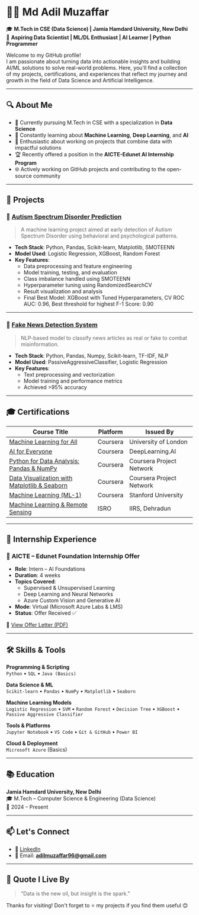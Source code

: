 # 👨‍💻 Md Adil Muzaffar

🎓 **M.Tech in CSE (Data Science) | Jamia Hamdard University, New Delhi**  
📌 **Aspiring Data Scientist | ML/DL Enthusiast | AI Learner | Python Programmer**

Welcome to my GitHub profile!  
I am passionate about turning data into actionable insights and building AI/ML solutions to solve real-world problems. Here, you'll find a collection of my projects, certifications, and experiences that reflect my journey and growth in the field of Data Science and Artificial Intelligence.

---

## 🔍 About Me

- 🔭 Currently pursuing M.Tech in CSE with a specialization in **Data Science**
- 🌱 Constantly learning about **Machine Learning**, **Deep Learning**, and **AI**
- 🧠 Enthusiastic about working on projects that combine data with impactful solutions
- 🏆 Recently offered a position in the **AICTE-Edunet AI Internship Program**
- 🌐 Actively working on GitHub projects and contributing to the open-source community

---

## 🧠 Projects

### 🔹 [Autism Spectrum Disorder Prediction](https://github.com/mdadilmuzaffar24/Autism_Predicition_ML_project)
> A machine learning project aimed at early detection of Autism Spectrum Disorder using behavioral and psychological patterns.

- **Tech Stack**: Python, Pandas, Scikit-learn, Matplotlib, SMOTEENN
- **Model Used**: Logistic Regression, XGBoost, Random Forest
- **Key Features**:
  - Data preprocessing and feature engineering
  - Model training, testing, and evaluation
  - Class imbalance handled using SMOTEENN
  - Hyperparameter tuning using RandomizedSearchCV
  - Result visualization and analysis
  - Final Best Model: XGBoost with Tuned Hyperparameters, CV ROC AUC: 0.96, Best threshold for highest F-1 Score: 0.90

---

### 🔹 [Fake News Detection System](https://github.com/mdadilmuzaffar24/Fake_News_Prediction)
> NLP-based model to classify news articles as real or fake to combat misinformation.

- **Tech Stack**: Python, Pandas, Numpy, Scikit-learn, TF-IDF, NLP
- **Model Used**: PassiveAggressiveClassifier, Logistic Regression
- **Key Features**:
  - Text preprocessing and vectorization
  - Model training and performance metrics
  - Achieved >95% accuracy

---

## 🎓 Certifications

| Course Title | Platform | Issued By |
|--------------|----------|------------|
| [Machine Learning for All](https://www.coursera.org/account/accomplishments/verify/9WTXD8TGMZX0) | Coursera | University of London |
| [AI for Everyone](https://www.coursera.org/account/accomplishments/verify/ZE4VP0X7GBCE) | Coursera | DeepLearning.AI |
| [Python for Data Analysis: Pandas & NumPy](https://www.coursera.org/account/accomplishments/verify/0A720BJOB4IA) | Coursera | Coursera Project Network |
| [Data Visualization with Matplotlib & Seaborn](https://www.coursera.org/account/accomplishments/verify/KK43G9SC3CU2) | Coursera | Coursera Project Network |
| [Machine Learning (ML-1)](https://www.coursera.org/account/accomplishments/verify/7XIJ42EZPN9Y) | Coursera | Stanford University |
| [Machine Learning & Remote Sensing](https://drive.google.com/file/d/1ZSuiyCMPSN4ScUl8FOTvp6-PBpkP6ANd/view?usp=sharing) | ISRO | IIRS, Dehradun |

---

## 💼 Internship Experience

### 📜 **AICTE – Edunet Foundation Internship Offer**
- **Role**: Intern – AI Foundations
- **Duration**: 4 weeks
- **Topics Covered**:
  - Supervised & Unsupervised Learning
  - Deep Learning and Neural Networks
  - Azure Custom Vision and Generative AI
- **Mode**: Virtual (Microsoft Azure Labs & LMS)
- **Status**: Offer Received ✅

📄 [View Offer Letter (PDF)](https://github.com/mdadilmuzaffar24/mdadilmuzaffar24/blob/main/assets/offer_letter.pdf)

---

## 🛠️ Skills & Tools

**Programming & Scripting**  
`Python` • `SQL` • `Java (Basics)`

**Data Science & ML**  
`Scikit-learn` • `Pandas` • `NumPy` • `Matplotlib` • `Seaborn`

**Machine Learning Models**  
`Logistic Regression` • `SVM` • `Random Forest` • `Decision Tree` • `XGBoost` • `Passive Aggressive Classifier`

**Tools & Platforms**  
`Jupyter Notebook` • `VS Code` • `Git & GitHub` • `Power BI`

**Cloud & Deployment**  
`Microsoft Azure` (Basics)

---

## 📚 Education

**Jamia Hamdard University, New Delhi**  
🎓 M.Tech – Computer Science & Engineering (Data Science)  
📅 2024 – Present

---

## 📫 Let's Connect

- 🔗 [LinkedIn](www.linkedin.com/in/md-adil-muzaffar)
- 📧 Email: **adilmuzaffar96@gmail.com**

---

## 📌 Quote I Live By

> “Data is the new oil, but insight is the spark.”

Thanks for visiting! Don't forget to ⭐️ my projects if you find them useful 😊


